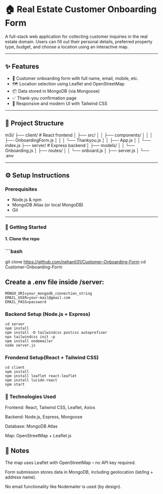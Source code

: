 # 🏠 Real Estate Customer Onboarding Form

A full-stack web application for collecting customer inquiries in the real estate domain. Users can fill out their personal details, preferred property type, budget, and choose a location using an interactive map.

---

## ✨ Features

- 📄 Customer onboarding form with full name, email, mobile, etc.
- 🗺️ Location selection using Leaflet and OpenStreetMap
- 📦 Data stored in MongoDB (via Mongoose)
- ✅ Thank-you confirmation page
- 💅 Responsive and modern UI with Tailwind CSS

---

## 📁 Project Structure

m3i/
├── client/ # React frontend
│ ├── src/
│ │ ├── components/
│ │ │ ├── OnboardingForm.js
│ │ │ └── Thankyou.js
│ │ ├── App.js
│ │ └── index.js
├── server/ # Express backend
│ ├── models/
│ │ └── Onboarding.js
│ ├── routes/
│ │ └── onboard.js
│ ├── server.js
│ └── .env


---

## ⚙️ Setup Instructions

### Prerequisites

- Node.js & npm
- MongoDB Atlas (or local MongoDB)
- Git

---

### 🚀 Getting Started

#### 1. Clone the repo

### ```bash
git clone https://github.com/nehanil31/Customer-Onboarding-Form
cd Customer-Onboarding-Form

## Create a .env file inside /server:
    MONGO_URI=your_mongodb_connection_string
    EMAIL_USER=your-mail@gmail.com
    EMAIL_PASS=password



### Backend Setup (Node.js + Express)
    cd server
    npm install
    npm install -D tailwindcss postcss autoprefixer
    npx tailwindcss init -p
    npm install nodemailer
    node server.js
### Frondend Setup(React + Tailwind CSS)
    cd client
    npm install
    npm install leaflet react-leaflet
    npm install lucide-react
    npm start


### 🧩 Technologies Used
Frontend: React, Tailwind CSS, Leaflet, Axios

Backend: Node.js, Express, Mongoose

Database: MongoDB Atlas

Map: OpenStreetMap + Leaflet.js    

## 📝 Notes
The map uses Leaflet with OpenStreetMap – no API key required.

Form submission stores data in MongoDB, including geolocation (lat/lng + address name).

No email functionality like Nodemailer is used (by design).

         




